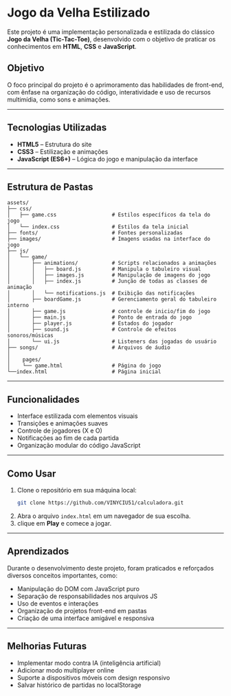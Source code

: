 
# Jogo da Velha Estilizado

Este projeto é uma implementação personalizada e estilizada do clássico **Jogo da Velha (Tic-Tac-Toe)**, desenvolvido com o objetivo de praticar os conhecimentos em **HTML**, **CSS** e **JavaScript**.

## Objetivo

O foco principal do projeto é o aprimoramento das habilidades de front-end, com ênfase na organização do código, interatividade e uso de recursos multimídia, como sons e animações.

---

## Tecnologias Utilizadas

- **HTML5** – Estrutura do site
- **CSS3** – Estilização e animações
- **JavaScript (ES6+)** – Lógica do jogo e manipulação da interface

---

## Estrutura de Pastas

```plaintext
assets/
├── css/
│   ├── game.css                  # Estilos específicos da tela do jogo
│   └── index.css                 # Estilos da tela inicial
├── fonts/                        # Fontes personalizadas
├── images/                       # Imagens usadas na interface do jogo
├── js/
│   └── game/
│       ├── animations/           # Scripts relacionados a animações
│       │   ├── board.js          # Manipula o tabuleiro visual
│       │   ├── images.js         # Manipulação de imagens do jogo
│       │   ├── index.js          # Junção de todas as classes de animação
│       │   └── notifications.js  # Exibição das notificações
│       ├── boardGame.js          # Gerenciamento geral do tabuleiro interno
│       ├── game.js               # controle de inicio/fim do jogo
│       ├── main.js               # Ponto de entrada do jogo
│       ├── player.js             # Estados do jogador
│       ├── sound.js              # Controle de efeitos sonoros/músicas
│       └── ui.js                 # Listeners das jogadas do usuário
├── songs/                        # Arquivos de áudio
│
│    pages/
│    └── game.html                # Página do jogo
└──index.html                     # Página inicial
```

---

## Funcionalidades

- Interface estilizada com elementos visuais
- Transições e animações suaves
- Controle de jogadores (X e O)
- Notificações ao fim de cada partida
- Organização modular do código JavaScript

---

## Como Usar

1. Clone o repositório em sua máquina local:
   ```bash
   git clone https://github.com/VINYCIU51/calculadora.git
2. Abra o arquivo `index.html` em um navegador de sua escolha.
3. clique em **Play** e comece a jogar. 

---

## Aprendizados

Durante o desenvolvimento deste projeto, foram praticados e reforçados diversos conceitos importantes, como:

- Manipulação do DOM com JavaScript puro
- Separação de responsabilidades nos arquivos JS
- Uso de eventos e interações
- Organização de projetos front-end em pastas
- Criação de uma interface amigável e responsiva

---

## Melhorias Futuras

- Implementar modo contra IA (inteligência artificial)
- Adicionar modo multiplayer online
- Suporte a dispositivos móveis com design responsivo
- Salvar histórico de partidas no localStorage

